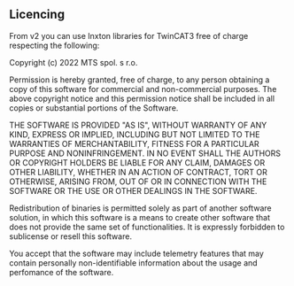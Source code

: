 ## Licencing
From v2 you can use Inxton libraries for TwinCAT3 free of charge respecting the following:

Copyright (c) 2022 MTS spol. s r.o.

Permission is hereby granted, free of charge, to any person obtaining a copy of this software for commercial and non-commercial purposes. The above copyright notice and this permission notice shall be included in all copies or substantial portions of the Software.

THE SOFTWARE IS PROVIDED "AS IS", WITHOUT WARRANTY OF ANY KIND, EXPRESS OR IMPLIED, INCLUDING BUT NOT LIMITED TO THE WARRANTIES OF MERCHANTABILITY, FITNESS FOR A PARTICULAR PURPOSE AND NONINFRINGEMENT. IN NO EVENT SHALL THE AUTHORS OR COPYRIGHT HOLDERS BE LIABLE FOR ANY CLAIM, DAMAGES OR OTHER LIABILITY, WHETHER IN AN ACTION OF CONTRACT, TORT OR OTHERWISE, ARISING FROM, OUT OF OR IN CONNECTION WITH THE SOFTWARE OR THE USE OR OTHER DEALINGS IN THE SOFTWARE.

Redistribution of binaries is permitted solely as part of another software solution, in which this software is a means to create other software that does not provide the same set of functionalities. It is expressly forbidden to sublicense or resell this software.

You accept that the software may include telemetry features that may contain personally non-identifiable information about the usage and perfomance of the software.
